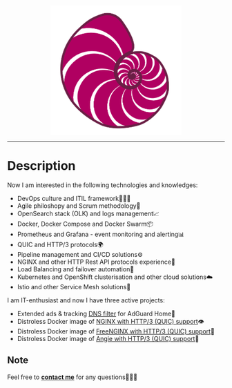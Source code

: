 <center><img align="center" alt="ammnt's logo" src="https://raw.githubusercontent.com/ammnt/ammnt/main/ammnt_logo.png" /></center>


***

# Description

Now I am interested in the following technologies and knowledges:
- DevOps culture and ITIL framework👨🏻‍💻
- Agile philoshopy and Scrum methodology💼
- OpenSearch stack (OLK) and logs management📈
- Docker, Docker Compose and Docker Swarm📦
- Prometheus and Grafana - event monitoring and alerting📊
- QUIC and HTTP/3 protocols🌍
- Pipeline management and CI/CD solutions⚙️
- NGINX and other HTTP Rest API protocols experience📡
- Load Balancing and failover automation🧱
- Kubernetes and OpenShift clusterisation and other cloud solutions☁️
- Istio and other Service Mesh solutions🤯

I am IT-enthusiast and now I have three active projects:
- Extended ads & tracking <a href="https://github.com/ammnt/DeadEnd">DNS filter</a> for AdGuard Home🚧
- Distroless Docker image of <a href="https://github.com/ammnt/nginx">NGINX with HTTP/3 (QUIC) support</a>👁️
- Distroless Docker image of <a href="https://github.com/ammnt/freenginx">FreeNGINX with HTTP/3 (QUIC) support</a>👀
- Distroless Docker image of <a href="https://github.com/ammnt/angie">Angie with HTTP/3 (QUIC) support</a>🪽


## Note

Feel free to <b><a href="mailto:admin@msftcnsi.com">contact me</a></b> for any questions🙋🏻‍♂️
